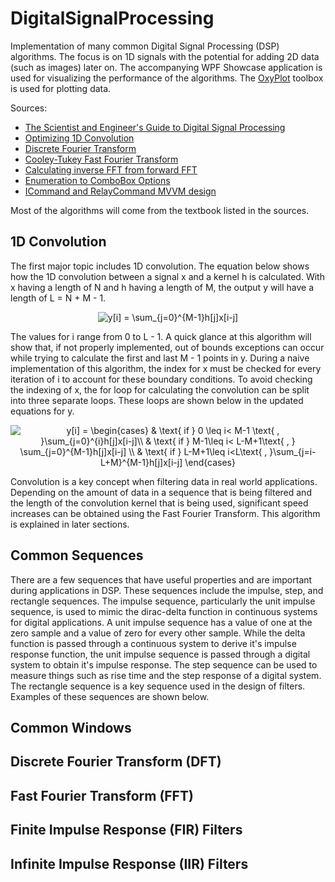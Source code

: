 # DigitalSignalProcessing
Implementation of many common Digital Signal Processing (DSP) algorithms. The focus is on 1D signals with the potential for adding 2D data (such as images) later on. The accompanying WPF Showcase application is used for visualizing the performance of the algorithms. The [OxyPlot](https://github.com/oxyplot/oxyplot) toolbox is used for plotting data.

Sources:
- [The Scientist and Engineer's Guide to Digital Signal Processing](https://www.analog.com/en/education/education-library/scientist_engineers_guide.html#Foundations)
- [Optimizing 1D Convolution](https://stackoverflow.com/questions/7237907/1d-fast-convolution-without-fft)
- [Discrete Fourier Transform](https://en.wikipedia.org/wiki/Discrete_Fourier_transform)
- [Cooley-Tukey Fast Fourier Transform](https://en.wikipedia.org/wiki/Cooley%E2%80%93Tukey_FFT_algorithm)
- [Calculating inverse FFT from forward FFT](https://flylib.com/books/en/2.729.1/computing_the_inverse_fft_using_the_forward_fft.html)
- [Enumeration to ComboBox Options](https://stackoverflow.com/questions/6145888/how-to-bind-an-enum-to-a-combobox-control-in-wpf)
- [ICommand and RelayCommand MVVM design](https://stackoverflow.com/questions/1468791/icommand-mvvm-implementation)

Most of the algorithms will come from the textbook listed in the sources.

## 1D Convolution
The first major topic includes 1D convolution. The equation below shows how the 1D convolution between a signal x and a kernel h is calculated. With x having a length of N and h having a length of M, the output y will have a length of L = N + M - 1.

<p align="center">
    <img src="https://latex.codecogs.com/svg.latex?y[i]&space;=&space;\sum_{j=0}^{M-1}h[j]x[i-j]" title="y[i] = \sum_{j=0}^{M-1}h[j]x[i-j]" />
</p>

The values for i range from 0 to L - 1. A quick glance at this algorithm will show that, if not properly implemented, out of bounds exceptions can occur while trying to calculate the first and last M - 1 points in y. During a naive implementation of this algorithm, the index for x must be checked for every iteration of i to account for these boundary conditions. To avoid checking the indexing of x, the for loop for calculating the convolution can be split into three separate loops. These loops are shown below in the updated equations for y.

<p align="center">
    <img src="https://latex.codecogs.com/svg.latex?y[i]&space;=&space;\begin{cases}&space;&&space;\text{&space;if&space;}&space;0&space;\leq&space;i<&space;M-1&space;\text{&space;,&space;}\sum_{j=0}^{i}h[j]x[i-j]\\&space;&&space;\text{&space;if&space;}&space;M-1\leq&space;i<&space;L-M&plus;1\text{&space;,&space;}&space;\sum_{j=0}^{M-1}h[j]x[i-j]&space;\\&space;&&space;\text{&space;if&space;}&space;L-M&plus;1\leq&space;i<L\text{&space;,&space;}\sum_{j=i-L&plus;M}^{M-1}h[j]x[i-j]&space;\end{cases}" title="y[i] = \begin{cases} & \text{ if } 0 \leq i< M-1 \text{ , }\sum_{j=0}^{i}h[j]x[i-j]\\ & \text{ if } M-1\leq i< L-M+1\text{ , } \sum_{j=0}^{M-1}h[j]x[i-j] \\ & \text{ if } L-M+1\leq i<L\text{ , }\sum_{j=i-L+M}^{M-1}h[j]x[i-j] \end{cases}" />
</p>

Convolution is a key concept when filtering data in real world applications. Depending on the amount of data in a sequence that is being filtered and the length of the convolution kernel that is being used, significant speed increases can be obtained using the Fast Fourier Transform. This algorithm is explained in later sections.

## Common Sequences
There are a few sequences that have useful properties and are important during applications in DSP. These sequences include the impulse, step, and rectangle sequences. The impulse sequence, particularly the unit impulse sequence, is used to mimic the dirac-delta function in continuous systems for digital applications. A unit impulse sequence has a value of one at the zero sample and a value of zero for every other sample. While the delta function is passed through a continuous system to derive it's impulse response function, the unit impulse sequence is passed through a digital system to obtain it's impulse response. The step sequence can be used to measure things such as rise time and the step response of a digital system. The rectangle sequence is a key sequence used in the design of filters. Examples of these sequences are shown below.

## Common Windows

## Discrete Fourier Transform (DFT)

## Fast Fourier Transform (FFT)

## Finite Impulse Response (FIR) Filters

## Infinite Impulse Response (IIR) Filters
